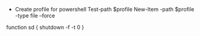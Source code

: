 - Create profile for powershell
Test-path $profile
New-Item -path $profile -type file –force

function sd
{
    shutdown -f -t 0
}
